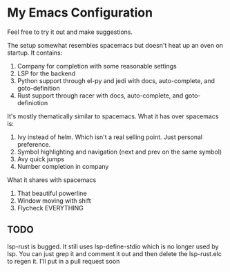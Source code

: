 # My Emacs Configuration
Feel free to try it out and make suggestions.

The setup somewhat resembles spacemacs but doesn't heat up an oven on startup.
It contains:
1. Company for completion with some reasonable settings
2. LSP for the backend
3. Python support through el-py and jedi with docs, auto-complete, and goto-definition
4. Rust support through racer with docs, auto-complete, and goto-definiotion

It's mostly thematically similar to spacemacs. What it has over spacemacs is:
1. Ivy instead of helm. Which isn't a real selling point. Just personal preference.
2. Symbol highlighting and navigation (next and prev on the same symbol)
3. Avy quick jumps
4. Number completion in company

What it shares with spacemacs
1. That beautiful powerline
2. Window moving with shift
3. Flycheck EVERYTHING

## TODO
lsp-rust is bugged. It still uses lsp-define-stdio which is no longer used by lsp. You can just grep it and comment it out and then delete the lsp-rust.elc to regen it. I'll put in a pull request soon
